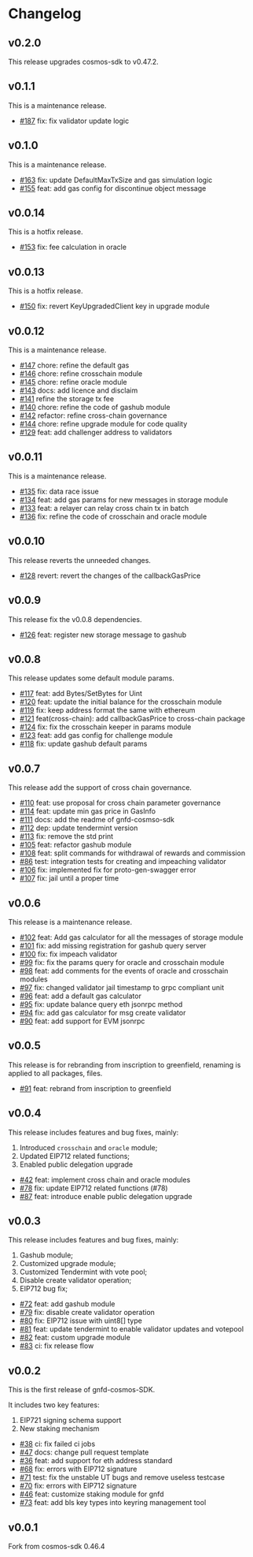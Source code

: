 # Changelog
## v0.2.0
This release upgrades cosmos-sdk to v0.47.2.  

## v0.1.1
This is a maintenance release.

* [\#187](https://github.com/bnb-chain/greenfield-cosmos-sdk/pull/187) fix: fix validator update logic

## v0.1.0
This is a maintenance release.

* [\#163](https://github.com/bnb-chain/greenfield-cosmos-sdk/pull/163) fix: update DefaultMaxTxSize and gas simulation logic
* [\#155](https://github.com/bnb-chain/greenfield-cosmos-sdk/pull/155) feat: add gas config for discontinue object message

## v0.0.14
This is a hotfix release.

* [\#153](https://github.com/bnb-chain/greenfield-cosmos-sdk/pull/153) fix: fee calculation in oracle

## v0.0.13
This is a hotfix release.

* [\#150](https://github.com/bnb-chain/greenfield-cosmos-sdk/pull/150) fix: revert KeyUpgradedClient key in upgrade module

## v0.0.12
This is a maintenance release.

* [\#147](https://github.com/bnb-chain/greenfield-cosmos-sdk/pull/147) chore: refine the default gas
* [\#146](https://github.com/bnb-chain/greenfield-cosmos-sdk/pull/146) chore: refine crosschain module
* [\#145](https://github.com/bnb-chain/greenfield-cosmos-sdk/pull/145) chore: refine oracle module
* [\#143](https://github.com/bnb-chain/greenfield-cosmos-sdk/pull/143) docs: add licence and disclaim
* [\#141](https://github.com/bnb-chain/greenfield-cosmos-sdk/pull/141) refine the storage tx fee
* [\#140](https://github.com/bnb-chain/greenfield-cosmos-sdk/pull/140) chore: refine the code of gashub module
* [\#142](https://github.com/bnb-chain/greenfield-cosmos-sdk/pull/142) refactor: refine cross-chain governance
* [\#144](https://github.com/bnb-chain/greenfield-cosmos-sdk/pull/144) chore: refine upgrade module for code quality
* [\#129](https://github.com/bnb-chain/greenfield-cosmos-sdk/pull/129) feat: add challenger address to validators

## v0.0.11
This is a maintenance release.

* [\#135](https://github.com/bnb-chain/greenfield-cosmos-sdk/pull/135) fix: data race issue
* [\#134](https://github.com/bnb-chain/greenfield-cosmos-sdk/pull/134) feat: add gas params for new messages in storage module
* [\#133](https://github.com/bnb-chain/greenfield-cosmos-sdk/pull/133) feat: a relayer can relay cross chain tx in batch
* [\#136](https://github.com/bnb-chain/greenfield-cosmos-sdk/pull/136) fix: refine the code of crosschain and oracle module


## v0.0.10
This release reverts the unneeded changes.

* [\#128](https://github.com/bnb-chain/greenfield-cosmos-sdk/pull/128) revert: revert the changes of the callbackGasPrice

## v0.0.9
This release fix the v0.0.8 dependencies.

* [\#126](https://github.com/bnb-chain/greenfield-cosmos-sdk/pull/126) feat: register new storage message to gashub

## v0.0.8
This release updates some default module params.

* [\#117](https://github.com/bnb-chain/greenfield-cosmos-sdk/pull/117) feat: add Bytes/SetBytes for Uint
* [\#120](https://github.com/bnb-chain/greenfield-cosmos-sdk/pull/120) feat: update the initial balance for the crosschain module
* [\#119](https://github.com/bnb-chain/greenfield-cosmos-sdk/pull/119) fix: keep address format the same with ethereum
* [\#121](https://github.com/bnb-chain/greenfield-cosmos-sdk/pull/121) feat(cross-chain): add callbackGasPrice to cross-chain package
* [\#124](https://github.com/bnb-chain/greenfield-cosmos-sdk/pull/124) fix: fix the crosschain keeper in params module
* [\#123](https://github.com/bnb-chain/greenfield-cosmos-sdk/pull/123) feat: add gas config for challenge module
* [\#118](https://github.com/bnb-chain/greenfield-cosmos-sdk/pull/118) fix: update gashub default params

## v0.0.7
This release add the support of cross chain governance.

* [\#110](https://github.com/bnb-chain/gnfd-cosmos-sdk/pull/110) feat: use proposal for cross chain parameter governance
* [\#114](https://github.com/bnb-chain/gnfd-cosmos-sdk/pull/114) feat: update min gas price in GasInfo
* [\#111](https://github.com/bnb-chain/gnfd-cosmos-sdk/pull/111) docs: add the readme of gnfd-cosmso-sdk
* [\#112](https://github.com/bnb-chain/gnfd-cosmos-sdk/pull/112) dep: update tendermint version
* [\#113](https://github.com/bnb-chain/gnfd-cosmos-sdk/pull/113) fix: remove the std print
* [\#105](https://github.com/bnb-chain/gnfd-cosmos-sdk/pull/105) feat: refactor gashub module
* [\#108](https://github.com/bnb-chain/gnfd-cosmos-sdk/pull/108) feat: split commands for withdrawal of rewards and commission
* [\#86](https://github.com/bnb-chain/gnfd-cosmos-sdk/pull/86) test: integration tests for creating and impeaching validator
* [\#106](https://github.com/bnb-chain/gnfd-cosmos-sdk/pull/106) fix: implemented fix for proto-gen-swagger error
* [\#107](https://github.com/bnb-chain/gnfd-cosmos-sdk/pull/107) fix: jail until a proper time

## v0.0.6
This release is a maintenance release.

* [\#102](https://github.com/bnb-chain/gnfd-cosmos-sdk/pull/102) feat: Add gas calculator for all the messages of storage module
* [\#101](https://github.com/bnb-chain/gnfd-cosmos-sdk/pull/101) fix: add missing registration for gashub query server
* [\#100](https://github.com/bnb-chain/gnfd-cosmos-sdk/pull/100) fix: fix impeach validator
* [\#99](https://github.com/bnb-chain/gnfd-cosmos-sdk/pull/99) fix: fix the params query for oracle and crosschain module
* [\#98](https://github.com/bnb-chain/gnfd-cosmos-sdk/pull/98) feat: add comments for the events of oracle and crosschain modules
* [\#97](https://github.com/bnb-chain/gnfd-cosmos-sdk/pull/97)  fix: changed validator jail timestamp to grpc compliant unit
* [\#96](https://github.com/bnb-chain/gnfd-cosmos-sdk/pull/96)  feat: add a default gas calculator
* [\#95](https://github.com/bnb-chain/gnfd-cosmos-sdk/pull/95)  fix: update balance query eth jsonrpc method
* [\#94](https://github.com/bnb-chain/gnfd-cosmos-sdk/pull/94)  fix: add gas calculator for msg create validator
* [\#90](https://github.com/bnb-chain/gnfd-cosmos-sdk/pull/90)  feat: add support for EVM jsonrpc

## v0.0.5
This release is for rebranding from inscription to greenfield, renaming is applied to all packages, files.
* [\#91](https://github.com/bnb-chain/gnfd-cosmos-sdk/pull/91) feat: rebrand from inscription to greenfield

## v0.0.4
This release includes features and bug fixes, mainly:
1. Introduced `crosschain` and `oracle` module;
2. Updated EIP712 related functions;
3. Enabled public delegation upgrade

* [\#42](https://github.com/bnb-chain/gnfd-cosmos-sdk/pull/42) feat: implement cross chain and oracle modules
* [\#78](https://github.com/bnb-chain/gnfd-cosmos-sdk/pull/78) fix: update EIP712 related functions (#78)
* [\#87](https://github.com/bnb-chain/gnfd-cosmos-sdk/pull/87) feat: introduce enable public delegation upgrade

## v0.0.3

This release includes features and bug fixes, mainly:
1. Gashub module;
2. Customized upgrade module;
3. Customized Tendermint with vote pool;
4. Disable create validator operation;
5. EIP712 bug fix;

* [\#72](https://github.com/bnb-chain/gnfd-cosmos-sdk/pull/72) feat: add gashub module
* [\#79](https://github.com/bnb-chain/gnfd-cosmos-sdk/pull/79) fix: disable create validator operation
* [\#80](https://github.com/bnb-chain/gnfd-cosmos-sdk/pull/80) fix: EIP712 issue with uint8[] type
* [\#81](https://github.com/bnb-chain/gnfd-cosmos-sdk/pull/81) feat: update tendermint to enable validator updates and votepool
* [\#82](https://github.com/bnb-chain/gnfd-cosmos-sdk/pull/82) feat: custom upgrade module
* [\#83](https://github.com/bnb-chain/gnfd-cosmos-sdk/pull/83) ci: fix release flow

## v0.0.2
This is the first release of gnfd-cosmos-SDK.

It includes two key features:

1. EIP721 signing schema support
2. New staking mechanism

* [\#38](https://github.com/bnb-chain/gnfd-cosmos-sdk/pull/38) ci: fix failed ci jobs
* [\#47](https://github.com/bnb-chain/gnfd-cosmos-sdk/pull/47) docs: change pull request template
* [\#36](https://github.com/bnb-chain/gnfd-cosmos-sdk/pull/36) feat: add support for eth address standard
* [\#68](https://github.com/bnb-chain/gnfd-cosmos-sdk/pull/68) fix: errors with EIP712 signature
* [\#71](https://github.com/bnb-chain/gnfd-cosmos-sdk/pull/71) test: fix the unstable UT bugs and remove useless testcase
* [\#70](https://github.com/bnb-chain/gnfd-cosmos-sdk/pull/70) fix: errors with EIP712 signature
* [\#46](https://github.com/bnb-chain/gnfd-cosmos-sdk/pull/46) feat: customize staking module for gnfd
* [\#73](https://github.com/bnb-chain/gnfd-cosmos-sdk/pull/73) feat: add bls key types into keyring management tool

## v0.0.1
Fork from cosmos-sdk 0.46.4
